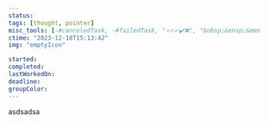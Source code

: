 ```yaml
---
status: 
tags: [thought, pointer]
misc_tools: [-#canceledTask, -#failedTask, "⭐🔥✓✔️❌", "&nbsp;&ensp;&emsp;"]
ctime: "2023-12-18T15:13:42"
img: "emptyIcon"

started: 
completed: 
lastWorkedOn: 
deadline: 
groupColor: 
---
```

asdsadsa